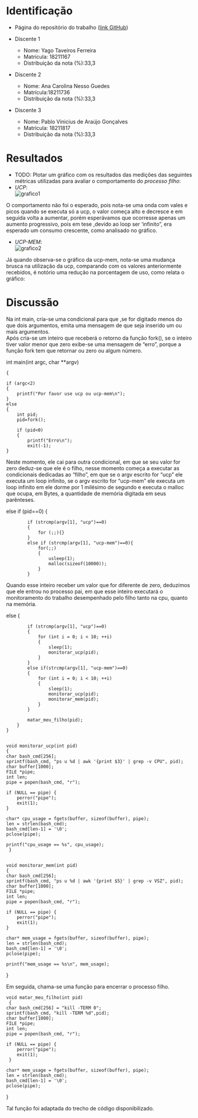 # Identificação

* Página do repositório do trabalho ([link GitHub](TODO)) 

* Discente 1
	* Nome: Yago Taveiros Ferreira
	* Matrícula: 18211167
	* Distribuição da nota (%):33,3
* Discente 2
	* Nome: Ana Carolina Nesso Guedes
	* Matrícula:18211736
	* Distribuição da nota (%):33,3
* Discente 3
	* Nome: Pablo Vinicius de Araújo Gonçalves
	* Matrícula: 18211817
	* Distribuição da nota (%):33,3		
	
# Resultados

* TODO: Plotar um gráfico com os resultados das medições das seguintes métricas utilizadas para avaliar o comportamento do *processo filho*:
*  *UCP*:  
![grafico1](https://i.imgur.com/PlYTJqF.jpg)

O comportamento não foi o esperado, pois nota-se uma onda com vales e picos quando se executa só a ucp, o valor começa alto e decresce e em seguida volta a aumentar, porém esperávamos que ocorresse apenas um aumento progressivo, pois em tese ,devido ao loop ser ‘infinito”, era esperado um consumo crescente, como analisado no gráfico.
 
*  *UCP-MEM*:  
![grafico2](https://i.imgur.com/9CDLD3I.jpg)

Já quando observa-se o gráfico da ucp-mem, nota-se uma mudança brusca na utilização da ucp, comparando com os valores anteriormente recebidos, é notório uma redução na porcentagem de uso, como relata o gráfico:





# Discussão


Na int main, cria-se uma condicional para que ,se for digitado menos do que dois argumentos, emita uma mensagem de que seja inserido um ou mais argumentos.  
Após cria-se um inteiro que receberá o retorno da função fork(), se o inteiro tiver valor menor que zero exibe-se uma mensagem de “erro”, porque a função fork tem que retornar ou zero ou algum número.

int main(int argc, char **argv) 

    {
	
	if (argc<2)
	{
		printf("Por favor use ucp ou ucp-mem\n");
	}
	else 
	{
		int pid;
		pid=fork();

		if (pid<0)
		{
			printf("Erro\n");
			exit(-1);
    }


 Neste momento, ele cai para outra condicional, em que se seu valor for zero deduz-se que ele é o filho, nesse momento começa a executar as condicionais dedicadas ao “filho”, em que se o argv escrito for “ucp” ele executa um loop infinito, se o argv escrito for “ucp-mem” ele executa um loop infinito em ele dorme por 1 milésimo de segundo e executa o malloc que ocupa, em Bytes, a quantidade de memória digitada em seus parênteses. 

else if (pid==0)
		{
			
			if (strcmp(argv[1], "ucp")==0)
			{
				for (;;){}
			}
			else if (strcmp(argv[1], "ucp-mem")==0){
				for(;;)
				{
					usleep(1);
					malloc(sizeof(10000));
				}
			}

Quando esse inteiro receber um valor que for diferente de zero, deduzimos que ele entrou no processo pai, em que esse inteiro executará o monitoramento  do trabalho desempenhado pelo filho tanto na cpu, quanto na memória.

else 
		{

			if (strcmp(argv[1], "ucp")==0)
			{
				for (int i = 0; i < 10; ++i)
				{
					sleep(1);
					monitorar_ucp(pid);
				}
			}
			else if(strcmp(argv[1], "ucp-mem")==0)
			{
				for (int i = 0; i < 10; ++i)
				{
					sleep(1);
					monitorar_ucp(pid);
					monitorar_mem(pid);
				}
			}

			matar_meu_filho(pid);
		}
	}


    void monitorar_ucp(int pid)
    {
	char bash_cmd[256];
	sprintf(bash_cmd, "ps u %d | awk '{print $3}' | grep -v CPU", pid);
	char buffer[1000];
	FILE *pipe;
	int len; 
	pipe = popen(bash_cmd, "r");

	if (NULL == pipe) {
		perror("pipe");
		exit(1);
    } 
	
	char* cpu_usage = fgets(buffer, sizeof(buffer), pipe);
	len = strlen(bash_cmd);
	bash_cmd[len-1] = '\0'; 
	pclose(pipe);

	printf("cpu_usage == %s", cpu_usage);
     }


    void monitorar_mem(int pid)
    {
	char bash_cmd[256];
	sprintf(bash_cmd, "ps u %d | awk '{print $5}' | grep -v VSZ", pid);
	char buffer[1000];
	FILE *pipe;
	int len; 
	pipe = popen(bash_cmd, "r");

	if (NULL == pipe) {
		perror("pipe");
		exit(1);
    } 
	
	char* mem_usage = fgets(buffer, sizeof(buffer), pipe);
	len = strlen(bash_cmd);
	bash_cmd[len-1] = '\0'; 
	pclose(pipe);

	printf("mem_usage == %s\n", mem_usage);
}

Em seguida, chama-se uma função para encerrar o processo filho.

    void matar_meu_filho(int pid)
     {
	char bash_cmd[256] = "kill -TERM 0";
	sprintf(bash_cmd, "kill -TERM %d",pid);
	char buffer[1000];
	FILE *pipe;
	int len; 
	pipe = popen(bash_cmd, "r");

	if (NULL == pipe) {
		perror("pipe");
		exit(1);
     } 
	
	char* mem_usage = fgets(buffer, sizeof(buffer), pipe);
	len = strlen(bash_cmd);
	bash_cmd[len-1] = '\0'; 
	pclose(pipe);

}


Tal função foi adaptada do trecho de código disponibilizado.








